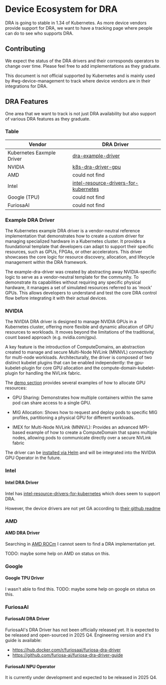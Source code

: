 # Device Ecosystem for DRA

DRA is going to stable in 1.34 of Kubernetes. As more device vendors provide support for DRA, we want to have a tracking page where people can do to see who supports DRA.

## Contributing

We expect the status of the DRA drivers and their corresponds operators to change over time. Please feel free to add implementations as they graduate.

This document is not official supported by Kubernetes and is mainly used by #wg-device-management to track where device vendors are in their integrations for DRA.

## DRA Features

One area that we want to track is not just DRA availability but also support of various DRA features as they graduate.

### Table

| Vendor  | DRA Driver
|---------|------------
| Kubernetes Eaxmple Driver  | [dra-example-driver](https://github.com/kubernetes-sigs/dra-example-driver)
| NVIDIA  | [k8s-dra-driver-gpu](https://github.com/NVIDIA/k8s-dra-driver-gpu)
| AMD     | could not find
| Intel   | [intel-resource-drivers-for-kubernetes](https://github.com/intel/intel-resource-drivers-for-kubernetes)
| Google (TPU)  | could not find
| FuriosaAI | could not find


### Example DRA Driver
The Kubernetes example DRA driver is a vendor-neutral reference implementation that demonstrates how to create a custom driver for managing specialized hardware in a Kubernetes cluster. It provides a foundational template that developers can adapt to support their specific resources, such as GPUs, FPGAs, or other accelerators. This driver showcases the core logic for resource discovery, allocation, and lifecycle management within the DRA framework.

The example-dra-driver was created by abstracting away NVIDIA-specific logic to serve as a vendor-neutral template for the community. To demonstrate its capabilities without requiring any specific physical hardware, it manages a set of simulated resources referred to as 'mock' GPUs. This allows developers to understand and test the core DRA control flow before integrating it with their actual devices.


### NVIDIA

The NVIDIA DRA driver is designed to manage NVIDIA GPUs in a Kubernetes cluster, offering more flexible and dynamic allocation of GPU resources to workloads. It moves beyond the limitations of the traditional, count based approach (e.g. nvidia.com/gpu).

A key feature is the introduction of ComputeDomains, an abstraction created to manage and secure Multi-Node NVLink (MNNVL) connectivity for  multi-node workloads. Architecturally, the driver is composed of two distinct kubelet plugins that can be enabled independently: the gpu-kubelet-plugin for core GPU allocation and the compute-domain-kubelet-plugin for handling the NVLink fabric.

The [demo section](https://github.com/NVIDIA/k8s-dra-driver-gpu/tree/main/demo/specs) provides several examples of how to allocate GPU resources:

- GPU Sharing: Demonstrates how multiple containers within the same pod can share access to a single GPU.

- MIG Allocation: Shows how to request and deploy pods to specific MIG profiles, partitioning a physical GPU for different workloads.

- IMEX for Multi-Node NVLink (MNNVL): Provides an advanced MPI-based example of how to create a ComputeDomain that spans multiple nodes, allowing pods to communicate directly over a secure NVLink fabric

The driver can be [installed via Helm](https://github.com/NVIDIA/k8s-dra-driver-gpu/blob/main/README.md#installation) and will be integrated into the NVIDIA GPU Operator in the future.

### Intel

#### Intel DRA Driver

Intel has [intel-resource-drivers-for-kubernetes](https://github.com/intel/intel-resource-drivers-for-kubernetes) which does seem to support DRA.

However, the device drivers are not yet GA according to [their github readme](https://github.com/intel/intel-resource-drivers-for-kubernetes?tab=readme-ov-file#intel-resource-drivers-for-kubernetes)

### AMD

#### AMD DRA Driver

Searching in [AMD ROCm](https://github.com/ROCm) I cannot seem to find a DRA implementation yet.

TODO: maybe some help on AMD on status on this.

### Google

#### Google TPU Driver

I wasn't able to find this. TODO: maybe some help on google on status on this.

### FuriosaAI

#### FuriosaAI DRA Driver
FuriosaAI's DRA Driver has not been officially released yet.
It is expected to be released and open-sourced in 2025 Q4.
Engineering version and it's guide is available:
- https://hub.docker.com/r/furiosaai/furiosa-dra-driver
- https://github.com/furiosa-ai/furiosa-dra-driver-guide

#### FuriosaAI NPU Operator
It is currently under development and expected to be released in 2025 Q4.
